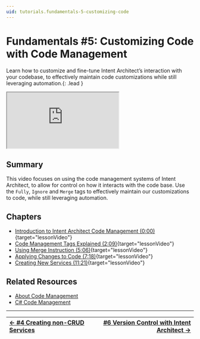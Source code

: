 ```yaml
---
uid: tutorials.fundamentals-5-customizing-code
---
```

# Fundamentals #5: Customizing Code with Code Management

Learn how to customize and fine-tune Intent Architect’s interaction with your codebase, to effectively maintain code customizations while still leveraging automation.{: .lead }

<div class="video-16x9"><iframe name="lessonVideo" src="https://intentarchitect.com/#/redirect/?category=docs-embedded&subCategory=fundamentals-five" title="Video" allowfullscreen></iframe></div>

## Summary

This video focuses on using the code management systems of Intent Architect, to allow for control on how it interacts with the code base. Use the `Fully`, `Ignore` and `Merge` tags to effectively maintain our customizations to code, while still leveraging automation.

## Chapters

- [Introduction to Intent Architect Code Management (0:00)](https://www.youtube.com/embed/31SXHhgEdSg?rel=0&start=0&autoplay=1){target="lessonVideo"}
- [Code Management Tags Explained (2:09)](https://www.youtube.com/embed/31SXHhgEdSg?rel=0&start=129&autoplay=1){target="lessonVideo"}
- [Using Merge Instruction (5:06)](https://www.youtube.com/embed/31SXHhgEdSg?rel=0&start=306&autoplay=1){target="lessonVideo"}
- [Applying Changes to Code (7:18)](https://www.youtube.com/embed/31SXHhgEdSg?rel=0&start=438&autoplay=1){target="lessonVideo"}
- [Creating New Services (11:21)](https://www.youtube.com/embed/31SXHhgEdSg?rel=0&start=681&autoplay=1){target="lessonVideo"}

## Related Resources

- [About Code Management](xref:application-development.code-management.about-code-management)
- [C# Code Management](xref:application-development.code-weaving-and-generation.about-code-management-csharp)

---

| [← #4 Creating non-CRUD Services](xref:tutorials.fundamentals-4-create-non-crud-service) | [#6 Version Control with Intent Architect →](xref:tutorials.fundamentals-6-version-control) |
|:--|--:|
